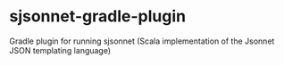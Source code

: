 # sjsonnet-gradle-plugin
Gradle plugin for running sjsonnet (Scala implementation of the Jsonnet JSON templating language)
